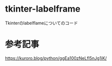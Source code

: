 # tkinter-labelframe
Tkinterのlabelflameについてのコード

# 参考記事
https://kuroro.blog/python/ggEa100zNeLfl5nJg1iK/
